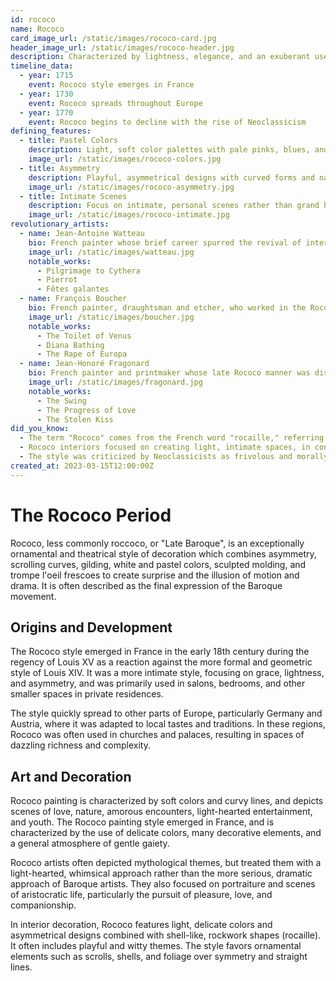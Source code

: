 ```yaml
---
id: rococo
name: Rococo
card_image_url: /static/images/rococo-card.jpg
header_image_url: /static/images/rococo-header.jpg
description: Characterized by lightness, elegance, and an exuberant use of curving natural forms in ornamentation.
timeline_data:
  - year: 1715
    event: Rococo style emerges in France
  - year: 1730
    event: Rococo spreads throughout Europe
  - year: 1770
    event: Rococo begins to decline with the rise of Neoclassicism
defining_features:
  - title: Pastel Colors
    description: Light, soft color palettes with pale pinks, blues, and greens
    image_url: /static/images/rococo-colors.jpg
  - title: Asymmetry
    description: Playful, asymmetrical designs with curved forms and natural motifs
    image_url: /static/images/rococo-asymmetry.jpg
  - title: Intimate Scenes
    description: Focus on intimate, personal scenes rather than grand historical or religious subjects
    image_url: /static/images/rococo-intimate.jpg
revolutionary_artists:
  - name: Jean-Antoine Watteau
    bio: French painter whose brief career spurred the revival of interest in color and movement, as seen in the tradition of Correggio and Rubens.
    image_url: /static/images/watteau.jpg
    notable_works:
      - Pilgrimage to Cythera
      - Pierrot
      - Fêtes galantes
  - name: François Boucher
    bio: French painter, draughtsman and etcher, who worked in the Rococo style, known for his idyllic and voluptuous paintings.
    image_url: /static/images/boucher.jpg
    notable_works:
      - The Toilet of Venus
      - Diana Bathing
      - The Rape of Europa
  - name: Jean-Honoré Fragonard
    bio: French painter and printmaker whose late Rococo manner was distinguished by remarkable facility, exuberance, and hedonism.
    image_url: /static/images/fragonard.jpg
    notable_works:
      - The Swing
      - The Progress of Love
      - The Stolen Kiss
did_you_know:
  - The term "Rococo" comes from the French word "rocaille," referring to the shell-work in garden grottos.
  - Rococo interiors focused on creating light, intimate spaces, in contrast to the grand, imposing Baroque style.
  - The style was criticized by Neoclassicists as frivolous and morally degenerate.
created_at: 2023-03-15T12:00:00Z
---
```


# The Rococo Period

Rococo, less commonly roccoco, or "Late Baroque", is an exceptionally ornamental and theatrical style of decoration which combines asymmetry, scrolling curves, gilding, white and pastel colors, sculpted molding, and trompe l'oeil frescoes to create surprise and the illusion of motion and drama. It is often described as the final expression of the Baroque movement.

## Origins and Development

The Rococo style emerged in France in the early 18th century during the regency of Louis XV as a reaction against the more formal and geometric style of Louis XIV. It was a more intimate style, focusing on grace, lightness, and asymmetry, and was primarily used in salons, bedrooms, and other smaller spaces in private residences.

The style quickly spread to other parts of Europe, particularly Germany and Austria, where it was adapted to local tastes and traditions. In these regions, Rococo was often used in churches and palaces, resulting in spaces of dazzling richness and complexity.

## Art and Decoration

Rococo painting is characterized by soft colors and curvy lines, and depicts scenes of love, nature, amorous encounters, light-hearted entertainment, and youth. The Rococo painting style emerged in France, and is characterized by the use of delicate colors, many decorative elements, and a general atmosphere of gentle gaiety.

Rococo artists often depicted mythological themes, but treated them with a light-hearted, whimsical approach rather than the more serious, dramatic approach of Baroque artists. They also focused on portraiture and scenes of aristocratic life, particularly the pursuit of pleasure, love, and companionship.

In interior decoration, Rococo features light, delicate colors and asymmetrical designs combined with shell-like, rockwork shapes (rocaille). It often includes playful and witty themes. The style favors ornamental elements such as scrolls, shells, and foliage over symmetry and straight lines. 